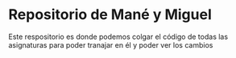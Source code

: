 # Repositorio de Mané y Miguel

Este respositorio es donde podemos colgar el código de todas las asignaturas para poder tranajar en él y poder ver los cambios
